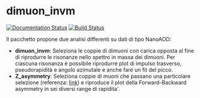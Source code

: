 # dimuon_invm

[![Documentation Status](https://readthedocs.org/projects/dimuon-invm/badge/?version=latest)](https://dimuon-invm.readthedocs.io/en/latest/?badge=latest)
[![Build Status](https://app.travis-ci.com/github/Mara-185/dimuon_invm.svg?branch=master)](https://app.travis-ci.com/github/Mara-185/dimuon_invm)

Il pacchetto propone due analisi differenti su dati di tipo NanoAOD:
* **dimuon_invm**: Seleziona le coppie di dimuoni con carica opposta al fine di riprodurre le risonanze nello spettro in massa dei dimuoni. Per ciascuna risonanza è possibile riprodurre plot di impulso trasverso, pseudorapidità e angolo azimutale e anche fare un fit del picco.
* **Z_asymmetry**: Seleziona coppie di muoni che passano una particolare selezione (referenza: [link](https://arxiv.org/abs/1806.00863)) e riproduce il plot della Forward-Backward asymmetry in sei diversi range di rapidita'.
